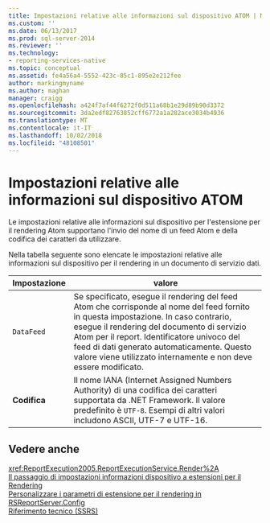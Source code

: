 ```yaml
---
title: Impostazioni relative alle informazioni sul dispositivo ATOM | Microsoft Docs
ms.custom: ''
ms.date: 06/13/2017
ms.prod: sql-server-2014
ms.reviewer: ''
ms.technology:
- reporting-services-native
ms.topic: conceptual
ms.assetid: fe4a56a4-5552-423c-85c1-895e2e212fee
author: markingmyname
ms.author: maghan
manager: craigg
ms.openlocfilehash: a424f7af44f6272f0d511a68b1e29d89b90d3372
ms.sourcegitcommit: 3da2edf82763852cff6772a1a282ace3034b4936
ms.translationtype: MT
ms.contentlocale: it-IT
ms.lasthandoff: 10/02/2018
ms.locfileid: "48108501"
---
```

# <a name="atom-device-information-settings"></a>Impostazioni relative alle informazioni sul dispositivo ATOM
  Le impostazioni relative alle informazioni sul dispositivo per l'estensione per il rendering Atom supportano l'invio del nome di un feed Atom e della codifica dei caratteri da utilizzare.  
  
 Nella tabella seguente sono elencate le impostazioni relative alle informazioni sul dispositivo per il rendering in un documento di servizio dati.  
  
|Impostazione|valore|  
|-------------|-----------|  
|`DataFeed`|Se specificato, esegue il rendering del feed Atom che corrisponde al nome del feed fornito in questa impostazione. In caso contrario, esegue il rendering del documento di servizio Atom per il report. Identificatore univoco del feed di dati generato automaticamente. Questo valore viene utilizzato internamente e non deve essere modificato.|  
|**Codifica**|Il nome IANA (Internet Assigned Numbers Authority) di una codifica dei caratteri supportata da .NET Framework. Il valore predefinito è `UTF-8`. Esempi di altri valori includono ASCII, UTF-7 e UTF-16.|  
  
## <a name="see-also"></a>Vedere anche  
 <xref:ReportExecution2005.ReportExecutionService.Render%2A>   
 [Il passaggio di impostazioni informazioni dispositivo a estensioni per il Rendering](report-server-web-service/net-framework/passing-device-information-settings-to-rendering-extensions.md)   
 [Personalizzare i parametri di estensione per il rendering in RSReportServer.Config](customize-rendering-extension-parameters-in-rsreportserver-config.md)   
 [Riferimento tecnico &#40;SSRS&#41;](../../2014/reporting-services/technical-reference-ssrs.md)  
  
  
